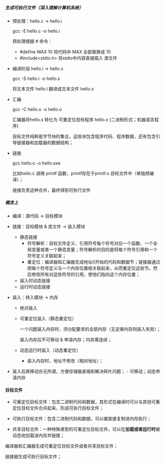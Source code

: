##### 生成可执行文件（深入理解计算机系统）

- 预处理：hello.c -> hello.i

    gcc -E hello.c -o hello.i

    预处理根据 # 命令：

    - #define MAX 10 将代码中 MAX 全部替换成 10
    - #include<stdio.h> 将stdio中内容直接插入 源文件

- 编译阶段 hello.i -> hello.s

    gcc -S hello.i -o hello.s

    将文本文件 hello.i 翻译成文本文件 hello.s

- 汇编

    gcc -C hello.s -o hello.o

    汇编器将hello.s 转化为 可重定位目标程序 hello.o (二进制形式；机器语言程序)

    目标文件纯粹是字节块的集合，这些块包含程序代码、程序数据，还有包含引导链接器和加载器的数据结构；

- 链接

    gcc hello.o -o hello.exe

    比如hello.c 调用 printf 函数，printf存在于printf.o 目标文件中（单独预编译）；

    链接负责这种合并，最终得到可执行文件
    
    

##### 概念上

- 编译：源代码 -> 目标模块

- 链接：目标模块 & 库文件 -> 装入模块 

    - 静态链接
        - 符号解析：目标文件定义、引用符号每个符号对应一个函数、一个全局变量或者一个静态变量；符号解析的目的是将每个符号引用和一个符号定义关联起来；
        - 重定位：编译器和汇编器生成地址0开始的代码和数据节；链接器通过把每个符号定义与一个内存位置相关联起来，从而重定位这些节。然后修改所有对这些符号的引用，使他们指向这个内存位置；
    - 装入时动态链接
    - 运行时动态链接

- 装入：转入模块 -> 内存

    - 绝对装入

    - 可重定位装入（静态重定位）

        一个问题装入内存时，须分配要求的全部内存（无足够内存则装入失败）；

        装入内存后不可移动 & 申请内存；内存需连续；

    - 动态运行时装入（动态重定位）

        - 装入内存时，地址不修改（相对地址）；
- 装入后再移动亦无所谓，方便存储器紧缩和解决碎片问题；
        - 可移动；动态申请内存



#### 目标文件

- 可重定位目标文件：包含二进制代码和数据，其形式在编译时可以与其他可重定位目标文件合并起来，形成可执行目标文件；

- 可执行目标文件：包含二进制代码和数据，可以被直接复制进内存执行；
- 共享目标文件：一种特殊类型的可重定位目标文件，可以在**加载或者运行时**被动态地加载进内存并链接；

编译器和汇编器生成可重定位目标文件或者共享目标文件；

链接器生成可执行目标文件；


